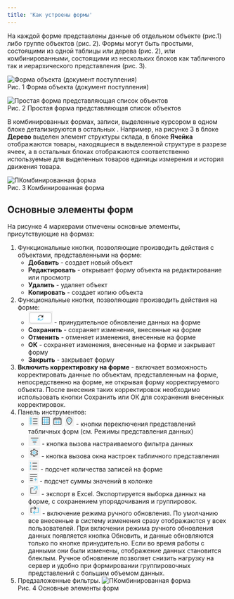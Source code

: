 ```yaml
---
title: 'Как устроены формы'
---
```


На каждой форме представлены данные об отдельном объекте (рис.1) либо группе объектов (рис. 2). Формы могут быть простыми, состоящими из одной таблицы или дерева (рис. 2), или комбинированными, состоящими из нескольких блоков как табличного так и иерархического представления (рис. 3). 

![Форма объекта (документ поступления)](img/interface_forms1.png)    
Рис. 1 Форма объекта (документ поступления)

![Простая форма представляющая список объектов](img/interface_forms2.png)   
Рис. 2 Простая форма представляющая список объектов

В комбинированных формах, записи, выделенные курсором в одном блоке детализируются в остальных . Например, на рисунке 3 в блоке **Дерево** выделен элемент структуры склада, в блоке **Ячейка** отображаются товары, находящиеся в выделенной структуре в разрезе ячеек, а в остальных блоках отображаются соответственно используемые для выделенных товаров единицы измерения и история движения товара.

![ПКомбинированная форма ](img/interface_forms3.png)    
Рис. 3 Комбинированная форма 

## Основные элементы форм
На рисунке 4 маркерами отмечены основные элементы, присутствующие на формах:
1. Функциональные кнопки, позволяющие производить действия с объектами, представленными на форме:
   - **Добавить** - создает новый объект
   - **Редактировать** - открывает форму объекта на редактирование или просмотр
   - **Удалить** - удаляет объект
   - **Копировать** - создает копию объекта
2. Функциональные кнопки, позволяющие производить действия на форме:
   - ![](../img/ico_update.png) - принудительное обновление данных на форме
   - **Сохранить** - сохраняет изменения, внесенные на форме
   - **Отменить** - отменяет изменения, внесенные на форме
   - **ОК** - сохраняет изменения, внесенные на форме и закрывает форму
   - **Закрыть** - закрывает форму
3. **Включить корректировку на форме** - включает возможность корректировать данные по объектам, представленным на форме, непосредственно на форме, не открывая форму корректируемого объекта. После внесения таких корректировок необходимо использовать кнопки Сохранить или ОК  для сохранения внесенных корректировок.
4. Панель инструментов:
   - ![](../img/ico_vision_data1.png) ![](../img/ico_table_svod.png) ![](../img/ico_calendar.png) ![](../img/ico_karta.png) - кнопки переключения представлений табличных форм (см. Режимы представления данных)
   - ![](../img/ico_filter.png) - кнопка вызова настраиваемого фильтра данных
   - ![](../img/ico_set_grid.png) - кнопка вызова окна настроек табличного представления
   - ![](../img/ico_count_records.png) - подсчет количества записей на форме
   - ![](../img/ico_calc_sum.png) - подсчет суммы значений в колонке
   - ![](../img/ico_export_xls.png) - экспорт в Excel. Экспортируется выборка данных на форме, с сохранением упорядочивания и группировок. 
   - ![](../img/ico_hand_update.png) - включение режима ручного обновления. По умолчанию все внесенные в систему изменения сразу отображаются у всех пользователей. При включении режима ручного обновления данных появляется кнопка Обновить, и данные обновляются только по кнопке принудительно. Если во время работы с данными они были изменены, отображение данных становится блеклым. Ручное обновление позволяет снизить нагрузку на сервер и удобно при формировании группировочных представлений с большим объемом данных.
5. Предзаложенные фильтры.
![ПКомбинированная форма ](img/interface_forms4.png)    
   Рис. 4 Основные элементы форм


